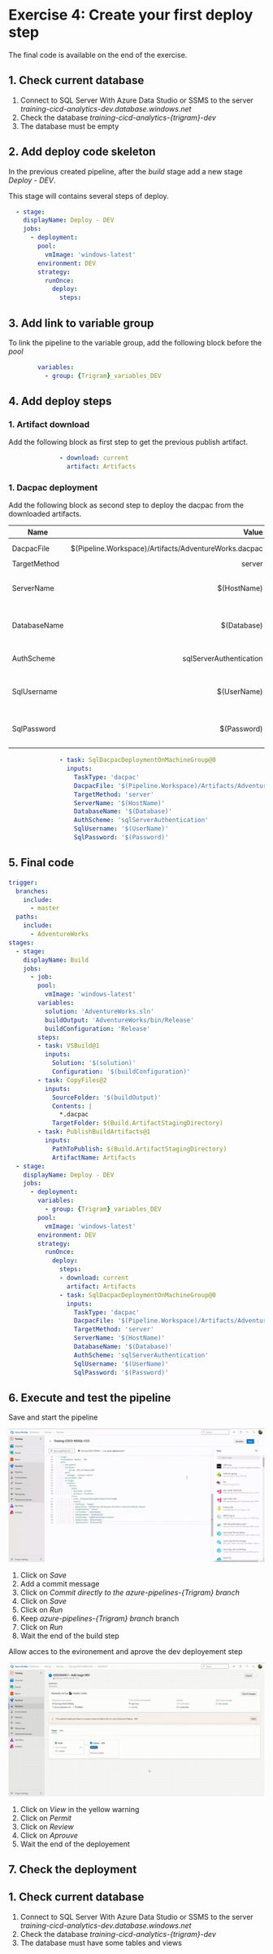 # Exercise 4: Create your first deploy step
The final code is available on the end of the exercise.

## 1. Check current database
1. Connect to SQL Server With Azure Data Studio or SSMS to the server _training-cicd-analytics-dev.database.windows.net_
2. Check the database _training-cicd-analytics-{trigram}-dev_
3. The database must be empty

## 2. Add deploy code skeleton
In the previous created pipeline, after the _build_ stage add a new stage _Deploy - DEV_.

This stage will contains several steps of deploy.

```yaml
  - stage: 
    displayName: Deploy - DEV
    jobs:
      - deployment:
        pool:
          vmImage: 'windows-latest'
        environment: DEV
        strategy:
          runOnce:
            deploy:
              steps:
```

## 3. Add link to variable group
To link the pipeline to the variable group, add the following block before the _pool_ 
```yaml
        variables:
          - group: {Trigram}_variables_DEV
```
## 4. Add deploy steps

### 1. Artifact download
Add the following block as first step to get the previous publish artifact.
```yaml
              - download: current
                artifact: Artifacts
```
### 1. Dacpac deployment
Add the following block as second step to deploy the dacpac from the downloaded artifacts.

| Name          | Value                       | Comment                                      |
| --------------|----------------------------------------------------------:| ---------------------------------------------:|
| DacpacFile    | $(Pipeline.Workspace)/Artifacts/AdventureWorks.dacpac     | Path to the dacpac file                       |
| TargetMethod  | server                                                    |                                               |
| ServerName    | $(HostName)                                               | Hostname variable from the variable group     |
| DatabaseName  | $(Database)                                               | Database variable from the variable group     |
| AuthScheme    | sqlServerAuthentication                                   | Type of authentication used                   |  
| SqlUsername   | $(UserName)                                               | UserName variable from the variable group     |
| SqlPassword   | $(Password)                                               | Password variable from the variable group     |

```yaml
              - task: SqlDacpacDeploymentOnMachineGroup@0
                inputs:
                  TaskType: 'dacpac'
                  DacpacFile: '$(Pipeline.Workspace)/Artifacts/AdventureWorks.dacpac'
                  TargetMethod: 'server'
                  ServerName: '$(HostName)'
                  DatabaseName: '$(Database)'
                  AuthScheme: 'sqlServerAuthentication'
                  SqlUsername: '$(UserName)'
                  SqlPassword: '$(Password)'
```

## 5. Final code
```yaml
trigger:
  branches:
    include:
      - master
  paths:
    include:
      - AdventureWorks
stages:
  - stage: 
    displayName: Build
    jobs:
      - job: 
        pool:
          vmImage: 'windows-latest'
        variables:
          solution: 'AdventureWorks.sln'
          buildOutput: 'AdventureWorks/bin/Release'
          buildConfiguration: 'Release'
        steps:
        - task: VSBuild@1
          inputs:
            Solution: '$(solution)'
            Configuration: '$(buildConfiguration)'
        - task: CopyFiles@2
          inputs:
            SourceFolder: '$(buildOutput)'
            Contents: |
              *.dacpac
            TargetFolder: $(Build.ArtifactStagingDirectory)
        - task: PublishBuildArtifacts@1
          inputs:
            PathToPublish: $(Build.ArtifactStagingDirectory)
            ArtifactName: Artifacts
  - stage: 
    displayName: Deploy - DEV
    jobs:
      - deployment:
        variables:
          - group: {Trigram}_variables_DEV
        pool:
          vmImage: 'windows-latest'
        environment: DEV
        strategy:
          runOnce:
            deploy:
              steps:
              - download: current
                artifact: Artifacts
              - task: SqlDacpacDeploymentOnMachineGroup@0
                inputs:
                  TaskType: 'dacpac'
                  DacpacFile: '$(Pipeline.Workspace)/Artifacts/AdventureWorks.dacpac'
                  TargetMethod: 'server'
                  ServerName: '$(HostName)'
                  DatabaseName: '$(Database)'
                  AuthScheme: 'sqlServerAuthentication'
                  SqlUsername: '$(UserName)'
                  SqlPassword: '$(Password)'
```

## 6. Execute and test the pipeline
Save and start the pipeline

![](Images/4.1.gif)
1. Click on _Save_
2. Add a commit message
3. Click on _Commit directly to the azure-pipelines-{Trigram} branch_
4. Click on _Save_
5. Click on _Run_
6. Keep _azure-pipelines-{Trigram} branch_ branch
7. Click on _Run_
8. Wait the end of the build step

Allow acces to the evironement and aprove the dev deployement step

![](Images/4.2.gif)

1. Click on _View_ in the yellow warning
2. Click on _Permit_
3. Click on _Review_
4. Click on _Aprouve_
5. Wait the end of the deployement

## 7. Check the deployment
## 1. Check current database
1. Connect to SQL Server With Azure Data Studio or SSMS to the server _training-cicd-analytics-dev.database.windows.net_
2. Check the database _training-cicd-analytics-{trigram}-dev_
3. The database must have some tables and views